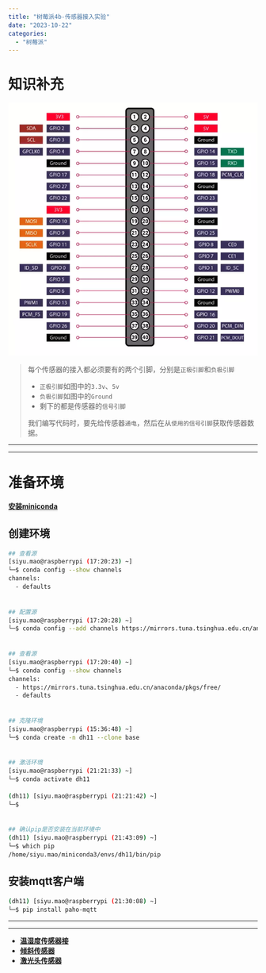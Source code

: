 ```yaml
---
title: "树莓派4b-传感器接入实验"
date: "2023-10-22"
categories: 
  - "树莓派"
---
```


# 知识补充

![](images/raspberry-pi-4.png)

> 每个传感器的接入都必须要有的两个引脚，分别是`正极引脚`和`负极引脚`
> 
> - `正极引脚`如图中的`3.3v`、`5v`
> - `负极引脚`如图中的`Ground`
> - 剩下的都是传感器的`信号引脚`
> 
> 我们编写代码时，要先给传感器`通电`，然后在从`使用的信号引脚`获取传感器数据。

* * *

* * *

# 准备环境

**[安装miniconda](http://www.dev-share.top/2023/10/26/%e5%ae%89%e8%a3%85miniconda/ "安装miniconda")**

## 创建环境

```bash
## 查看源
[siyu.mao@raspberrypi (17:20:23) ~]
└─$ conda config --show channels
channels:
  - defaults


## 配置源
[siyu.mao@raspberrypi (17:20:28) ~]
└─$ conda config --add channels https://mirrors.tuna.tsinghua.edu.cn/anaconda/pkgs/free/


## 查看源
[siyu.mao@raspberrypi (17:20:40) ~]
└─$ conda config --show channels
channels:
  - https://mirrors.tuna.tsinghua.edu.cn/anaconda/pkgs/free/
  - defaults


## 克隆环境
[siyu.mao@raspberrypi (15:36:48) ~]
└─$ conda create -n dh11 --clone base


## 激活环境
[siyu.mao@raspberrypi (21:21:33) ~]
└─$ conda activate dh11

(dh11) [siyu.mao@raspberrypi (21:21:42) ~]
└─$


## 确认pip是否安装在当前环境中
(dh11) [siyu.mao@raspberrypi (21:43:09) ~]
└─$ which pip
/home/siyu.mao/miniconda3/envs/dh11/bin/pip

```

## 安装mqtt客户端

```bash
(dh11) [siyu.mao@raspberrypi (21:30:08) ~]
└─$ pip install paho-mqtt

```

* * *

* * *

- **[温湿度传感器接](http://www.dev-share.top/2023/10/29/%e6%b8%a9%e6%b9%bf%e5%ba%a6%e4%bc%a0%e6%84%9f%e5%99%a8%e6%8e%a5%e5%85%a5/ "温湿度传感器接")**
- **[倾斜传感器](http://www.dev-share.top/2023/10/29/%e5%80%be%e6%96%9c%e4%bc%a0%e6%84%9f%e5%99%a8%e6%8e%a5%e5%85%a5/ "倾斜传感器")**
- **[激光头传感器](http://www.dev-share.top/2023/10/29/%e6%bf%80%e5%85%89%e5%a4%b4%e4%bc%a0%e6%84%9f%e5%99%a8%e6%8e%a5%e5%85%a5/ "激光头传感器")**
